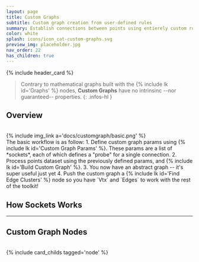```yaml
---
layout: page
title: Custom Graphs
subtitle: Custom graph creation from user-defined rules
summary: Establish connections between points using entierely custom rules.
color: white
splash: icons/icon_cat-custom-graphs.svg
preview_img: placeholder.jpg
nav_order: 22
has_children: true
---
```


{% include header_card %}

> Contrary to mathematical graphs built with the {% include lk id='Graphs' %} nodes, **Custom Graphs** have no intrinsinc --nor guaranteed-- properties.
{: .infos-hl }

## Overview
<br>
{% include img_link a='docs/customgraph/basic.png' %} 
<br>
The basic workflow is as follow:
1. Define custom graph params using {% include lk id='Custom Graph Params' %}. These params are a list of *sockets*, each of which defines a "probe" for a single connection.
2. Process points dataset using the previously defined params, and {% include lk id='Build Custom Graph' %}.
3. You now have an abstract graph -- it's super useful just yet
4. Push the custom graph a {% include lk id='Find Edge Clusters' %} node so you have `Vtx` and `Edges` to work with the rest of the toolkit!

## How Sockets Works



---
## Custom Graph Nodes
<br>
{% include card_childs tagged='node' %}